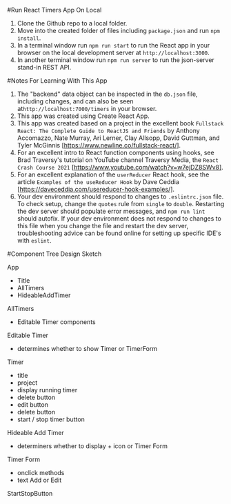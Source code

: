 #Run React Timers App On Local 

1) Clone the Github repo to a local folder. 
2) Move into the created folder of files including `package.json` and run `npm install`. 
3) In a terminal window run `npm run start` to run the React app in your browser on the local development server at `http://localhost:3000`.
4) In another terminal window run `npm run server` to run the json-server stand-in REST API. 

#Notes For Learning With This App

1) The "backend" data object can be inspected in the `db.json` file, including changes, and can also be seen at`http://localhost:7000/timers` in your browser.  
2) This app was created using Create React App. 
3) This app was created based on a project in the excellent book `Fullstack React: The Complete Guide to ReactJS and Friends` by Anthony Accomazzo, Nate Murray, Ari Lerner, Clay Allsopp, David Guttman, and Tyler McGinnis [https://www.newline.co/fullstack-react/].  
4) For an excellent intro to React function components using hooks, see Brad Traversy's tutorial on YouTube channel Traversy Media, the `React Crash Course 2021` [https://www.youtube.com/watch?v=w7ejDZ8SWv8].  
5) For an excellent explanation of the `userReducer` React hook, see the article `Examples of the useReducer Hook` by Dave Ceddia [https://daveceddia.com/usereducer-hook-examples/].  
6) Your dev environment should respond to changes to `.eslintrc.json` file.  To check setup, change the `quotes` rule from `single` to `double`.  Restarting the dev server should populate error messages, and `npm run lint` should autofix.  If your dev environment does not respond to changes to this file when you change the file and restart the dev server, troubleshooting advice can be found online for setting up specific IDE's with `eslint`.  

#Component Tree Design Sketch 

App 
- Title 
- AllTimers
- HideableAddTimer 

AllTimers
- Editable Timer components 

Editable Timer
- determines whether to show Timer or TimerForm 

Timer
- title 
- project
- display running timer 
- delete button 
- edit button 
- delete button 
- start / stop timer button 

Hideable Add Timer 
- determiners whether to display + icon or Timer Form 

Timer Form
- onclick methods 
- text Add or Edit

StartStopButton 
